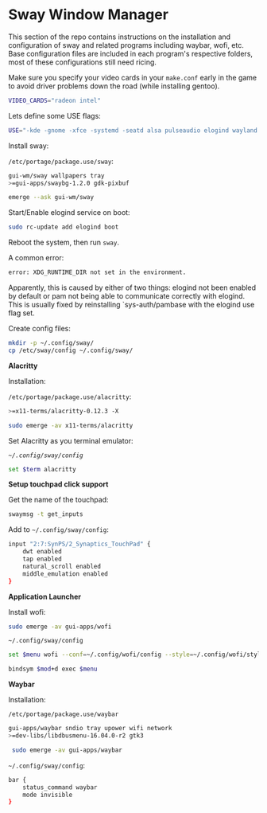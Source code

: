 # Sway Window Manager

This section of the repo contains instructions on the installation and configuration of sway and related programs including waybar, wofi, etc.  Base configuration files are included in each program's respective folders, most of these configurations still need ricing.

Make sure you specify your video cards in your `make.conf` early in the game to avoid driver problems down the road (while installing gentoo).

```bash
VIDEO_CARDS="radeon intel"
```

Lets define some USE flags:

```bash
USE="-kde -gnome -xfce -systemd -seatd alsa pulseaudio elogind wayland X"
```

Install sway:

`/etc/portage/package.use/sway`:
```bash
gui-wm/sway wallpapers tray
>=gui-apps/swaybg-1.2.0 gdk-pixbuf
```
```bash
emerge --ask gui-wm/sway
```
Start/Enable elogind service on boot:

```bash
sudo rc-update add elogind boot
```

Reboot the system, then run `sway`.

A common error:

```bash
error: XDG_RUNTIME_DIR not set in the environment.
```

Apparently, this is caused by either of two things: elogind not been enabled by default or  pam not being able to communicate correctly with elogind. This is usually fixed by reinstalling `sys-auth/pambase with the elogind use flag set.

Create config files:

```bash
mkdir -p ~/.config/sway/
cp /etc/sway/config ~/.config/sway/ 
```

**Alacritty**

Installation:

`/etc/portage/package.use/alacritty`:

```bash
>=x11-terms/alacritty-0.12.3 -X
```
```bash
sudo emerge -av x11-terms/alacritty
```

Set Alacritty as you terminal emulator:

*`~/.config/sway/config`*

```bash
set $term alacritty
```

**Setup touchpad click support**

Get the name of the touchpad:

```bash
swaymsg -t get_inputs
```
Add to `~/.config/sway/config`:

```bash
input "2:7:SynPS/2_Synaptics_TouchPad" {
	dwt enabled
	tap enabled
	natural_scroll enabled
	middle_emulation enabled
}
```

**Application Launcher**

Install wofi:

```bash
sudo emerge -av gui-apps/wofi
```

`~/.config/sway/config`
```bash
set $menu wofi --conf=~/.config/wofi/config --style=~/.config/wofi/style.css

bindsym $mod+d exec $menu
```

**Waybar**

Installation:

`/etc/portage/package.use/waybar`
```bash
gui-apps/waybar sndio tray upower wifi network
>=dev-libs/libdbusmenu-16.04.0-r2 gtk3
```
```bash
 sudo emerge -av gui-apps/waybar
```

`~/.config/sway/config`:
```bash
bar {
	status_command waybar
	mode invisible
}
```

